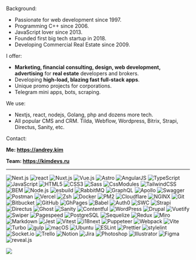 Background:
- Passionate for web development since 1997.
- Programming C++ since 2006.
- JavaScript lover since 2013.
- Founded first big tech startup in 2018.
- Developing Commercial Real Estate since 2009.

I offer:
- **Marketing, financial consulting, design, web development, advertising** for **real estate** developers and brokers.
- Developing **high-load, blazing fast full-stack apps**.
- Unique promo projects for corporations.
- Telegram mini apps, bots, scraping.

We use:
- Nextjs, react, nodejs, Golang, php and dozens more tech.
- All popular CMS and CRM. Tilda, Webflow, Wordpress, Bitrix, Strapi, Directus, Sanity, etc.

Contact:

**Me: https://andrey.kim**

**Team: https://kimdevs.ru**

---

![Next.js](https://img.shields.io/badge/Next.js-000000?style=for-the-badge&logo=Next.js&logoColor=FFFFFF)
![react](https://img.shields.io/badge/react-61DAFB?style=for-the-badge&logo=react&logoColor=000000)
![Nuxt.js](https://img.shields.io/badge/Nuxt.js-00DC82?style=for-the-badge&logo=Nuxt.js&logoColor=FFFFFF)
![Vue.js](https://img.shields.io/badge/Vue.js-4FC08D?style=for-the-badge&logo=Vue.js&logoColor=000000)
![Astro](https://img.shields.io/badge/Astro-BC52EE?style=for-the-badge&logo=Astro&logoColor=FFFFFF)
![AngularJS](https://img.shields.io/badge/AngularJS-E23237?style=for-the-badge&logo=AngularJS&logoColor=FFFFFF)
![TypeScript](https://img.shields.io/badge/TypeScript-3178C6?style=for-the-badge&logo=TypeScript&logoColor=FFFFFF)
![JavaScript](https://img.shields.io/badge/JavaScript-F7DF1E?style=for-the-badge&logo=JavaScript&logoColor=000000)
![HTML5](https://img.shields.io/badge/HTML5-E34F26?style=for-the-badge&logo=HTML5&logoColor=FFFFFF)
![CSS3](https://img.shields.io/badge/CSS3-1572B6?style=for-the-badge&logo=CSS3&logoColor=FFFFFF)
![Sass](https://img.shields.io/badge/Sass-CC6699?style=for-the-badge&logo=Sass&logoColor=FFFFFF)
![CssModules](https://img.shields.io/badge/CSS%20Modules-000000?style=for-the-badge&logo=CSS%20Modules&logoColor=FFFFFF)
![TailwindCSS](https://img.shields.io/badge/Tailwind%20CSS-06B6D4?style=for-the-badge&logo=Tailwind%20CSS&logoColor=FFFFFF)
![BEM](https://img.shields.io/badge/BEM-000000?style=for-the-badge&logo=BEM&logoColor=FFFFFF)
![Node.js](https://img.shields.io/badge/Node.js-339933?style=for-the-badge&logo=Node.js&logoColor=FFFFFF)
![esbuild](https://img.shields.io/badge/esbuild-FFCF00?style=for-the-badge&logo=esbuild&logoColor=000000)
![RabbitMQ](https://img.shields.io/badge/RabbitMQ-FF6600?style=for-the-badge&logo=RabbitMQ&logoColor=FFFFFF)
![GraphQL](https://img.shields.io/badge/GraphQL-E10098?style=for-the-badge&logo=GraphQL&logoColor=FFFFFF)
![Apollo](https://img.shields.io/badge/Apollo%20GraphQL-311C87?style=for-the-badge&logo=Apollo%20GraphQL&logoColor=FFFFFF)
![Swagger](https://img.shields.io/badge/Swagger-85EA2D?style=for-the-badge&logo=Swagger&logoColor=000000)
![Postman](https://img.shields.io/badge/Postman-FF6C37?style=for-the-badge&logo=Postman&logoColor=FFFFFF)
![Vercel](https://img.shields.io/badge/Vercel-000000?style=for-the-badge&logo=Vercel&logoColor=FFFFFF)
![Zsh](https://img.shields.io/badge/Zsh-F15A24?style=for-the-badge&logo=Zsh&logoColor=FFFFFF)
![Docker](https://img.shields.io/badge/Docker-2496ED?style=for-the-badge&logo=Docker&logoColor=FFFFFF)
![PM2](https://img.shields.io/badge/PM2-2B037A?style=for-the-badge&logo=PM2&logoColor=FFFFFF)
![Cloudflare](https://img.shields.io/badge/Cloudflare-F38020?style=for-the-badge&logo=Cloudflare&logoColor=000000)
![NGINX](https://img.shields.io/badge/NGINX-009639?style=for-the-badge&logo=NGINX&logoColor=FFFFFF)
![Git](https://img.shields.io/badge/Git-F05032?style=for-the-badge&logo=Git&logoColor=FFFFFF)
![Bitbucket](https://img.shields.io/badge/Bitbucket-0052CC?style=for-the-badge&logo=Bitbucket&logoColor=FFFFFF)
![GitHub](https://img.shields.io/badge/GitHub-181717?style=for-the-badge&logo=GitHub&logoColor=FFFFFF)
![GhPages](https://img.shields.io/badge/GitHub%20Pages-222222?style=for-the-badge&logo=GitHub%20Pages&logoColor=FFFFFF)
![Babel](https://img.shields.io/badge/Babel-F9DC3E?style=for-the-badge&logo=Babel&logoColor=000000)
![Auth0](https://img.shields.io/badge/Auth0-EB5424?style=for-the-badge&logo=Auth0&logoColor=FFFFFF)
![SWC](https://img.shields.io/badge/SWC-000000?style=for-the-badge&logo=SWC&logoColor=FFFFFF)
![Strapi](https://img.shields.io/badge/Strapi-4945FF?style=for-the-badge&logo=Strapi&logoColor=FFFFFF)
![Directus](https://img.shields.io/badge/Directus-263238?style=for-the-badge&logo=Directus&logoColor=FFFFFF)
![Ghost](https://img.shields.io/badge/Ghost-15171A?style=for-the-badge&logo=Ghost&logoColor=FFFFFF)
![Sanity](https://img.shields.io/badge/Sanity-F03E2F?style=for-the-badge&logo=Sanity&logoColor=FFFFFF)
![Contentful](https://img.shields.io/badge/Contentful-2478CC?style=for-the-badge&logo=Contentful&logoColor=FFFFFF)
![WordPress](https://img.shields.io/badge/WordPress-21759B?style=for-the-badge&logo=WordPress&logoColor=FFFFFF)
![Drupal](https://img.shields.io/badge/Drupal-0678BE?style=for-the-badge&logo=Drupal&logoColor=FFFFFF)
![Vuetify](https://img.shields.io/badge/Vuetify-1867C0?style=for-the-badge&logo=Vuetify&logoColor=FFFFFF)
![Swiper](https://img.shields.io/badge/Swiper-6332F6?style=for-the-badge&logo=Swiper&logoColor=FFFFFF)
![Pagespeed](https://img.shields.io/badge/PageSpeed%20Insights-4285F4?style=for-the-badge&logo=PageSpeed%20Insights&logoColor=FFFFFF)
![PostgreSQL](https://img.shields.io/badge/PostgreSQL-4169E1?style=for-the-badge&logo=PostgreSQL&logoColor=FFFFFF)
![Sequelize](https://img.shields.io/badge/Sequelize-52B0E7?style=for-the-badge&logo=Sequelize&logoColor=000000)
![Redux](https://img.shields.io/badge/Redux-764ABC?style=for-the-badge&logo=Redux&logoColor=FFFFFF)
![Miro](https://img.shields.io/badge/Miro-050038?style=for-the-badge&logo=Miro&logoColor=FFFFFF)
![Markdown](https://img.shields.io/badge/Markdown-000000?style=for-the-badge&logo=Markdown&logoColor=FFFFFF)
![Jest](https://img.shields.io/badge/Jest-C21325?style=for-the-badge&logo=Jest&logoColor=FFFFFF)
![Vitest](https://img.shields.io/badge/Vitest-6E9F18?style=for-the-badge&logo=Vitest&logoColor=FFFFFF)
![i18next](https://img.shields.io/badge/i18next-26A69A?style=for-the-badge&logo=i18next&logoColor=FFFFFF)
![Puppeteer](https://img.shields.io/badge/Puppeteer-40B5A4?style=for-the-badge&logo=Puppeteer&logoColor=FFFFFF)
![Webpack](https://img.shields.io/badge/Webpack-8DD6F9?style=for-the-badge&logo=Webpack&logoColor=000000)
![Vite](https://img.shields.io/badge/Vite-646CFF?style=for-the-badge&logo=Vite&logoColor=FFFFFF)
![Turbo](https://img.shields.io/badge/Turbo-000000?style=for-the-badge&logo=Turbo&logoColor=5CD8E5)
![gulp](https://img.shields.io/badge/gulp-CF4647?style=for-the-badge&logo=gulp&logoColor=FFFFFF)
![macOS](https://img.shields.io/badge/macOS-000000?style=for-the-badge&logo=macOS&logoColor=FFFFFF)
![Ubuntu](https://img.shields.io/badge/Ubuntu-E95420?style=for-the-badge&logo=Ubuntu&logoColor=FFFFFF)
![ESLint](https://img.shields.io/badge/ESLint-4B32C3?style=for-the-badge&logo=ESLint&logoColor=FFFFFF)
![Prettier](https://img.shields.io/badge/Prettier-F7B93E?style=for-the-badge&logo=Prettier&logoColor=000000)
![stylelint](https://img.shields.io/badge/stylelint-263238?style=for-the-badge&logo=stylelint&logoColor=FFFFFF)
![Socket.io](https://img.shields.io/badge/Socket.io-010101?style=for-the-badge&logo=Socket.io&logoColor=FFFFFF)
![Trello](https://img.shields.io/badge/Trello-0052CC?style=for-the-badge&logo=Trello&logoColor=FFFFFF)
![Notion](https://img.shields.io/badge/Notion-000000?style=for-the-badge&logo=Notion&logoColor=FFFFFF)
![Jira](https://img.shields.io/badge/Jira-0052CC?style=for-the-badge&logo=Jira&logoColor=FFFFFF)
![Photoshop](https://img.shields.io/badge/Adobe%20Photoshop-31A8FF?style=for-the-badge&logo=Adobe%20Photoshop&logoColor=FFFFFF)
![Illustrator](https://img.shields.io/badge/Adobe%20Illustrator-FF9A00?style=for-the-badge&logo=Adobe%20Illustrator&logoColor=000000)
![Figma](https://img.shields.io/badge/Figma-F24E1E?style=for-the-badge&logo=Figma&logoColor=FFFFFF)
![reveal.js](https://img.shields.io/badge/reveal.js-F2E142?style=for-the-badge&logo=reveal.js&logoColor=000000)  

![](https://komarev.com/ghpvc/?username=mindr17)
